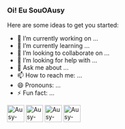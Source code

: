 ### Oi! Eu SouOAusy


Here are some ideas to get you started:

- 🔭 I’m currently working on ...
- 🌱 I’m currently learning ...
- 👯 I’m looking to collaborate on ...
- 🤔 I’m looking for help with ...
- 💬 Ask me about ...
- 📫 How to reach me: ...
- 😄 Pronouns: ...
- ⚡ Fun fact: ...

</div>
 <img aling="center" alt="Ausy-JS" heigth="30" width="40 "src="https://cdn.jsdelivr.net/gh/devicons/devicon@latest/icons/javascript/javascript-original.svg" />
 <img aling="center" alt="Ausy-DJS" heigth="30" width="40 src="https://cdn.jsdelivr.net/gh/devicons/devicon@latest/icons/discordjs/discordjs-original.svg" />
 <img aling="center" alt="Ausy-INTJ" heigth="30" width="40 src="https://cdn.jsdelivr.net/gh/devicons/devicon@latest/icons/intellij/intellij-original.svg" />
 <img aling="center" alt="Ausy-JAVA" heigth="30" width="40 src="https://cdn.jsdelivr.net/gh/devicons/devicon@latest/icons/java/java-original.svg" />
</div>




